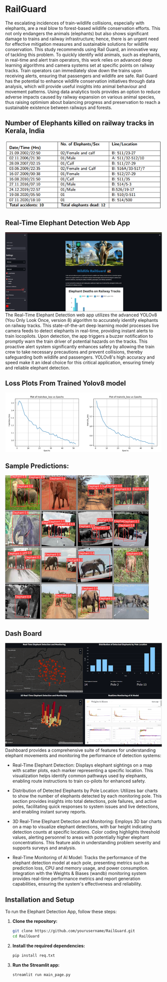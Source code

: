 # RailGuard
The escalating incidences of train-wildlife collisions, especially with elephants, are a real blow
to forest-based wildlife conservation efforts. This not only endangers the animals (elephants)
but also shows significant damage to trains and railway infrastructure; hence, there is an urgent
need for effective mitigation measures and sustainable solutions for wildlife conservation. This
study recommends using Rail Guard, an innovative way of tackling this problem. To
quickly identify wild animals, such as elephants, in real-time and alert train operators, this
work relies on advanced deep learning algorithms and camera systems set at specific points
on railway tracks. Train operators can immediately slow down the trains upon receiving alerts,
ensuring that passengers and wildlife are safe. Rail Guard has the potential to enhance
wildlife conservation initiatives through data analysis, which will provide useful insights into
animal behaviour and movement patterns. Using data analytics tools provides an option to reduce
adverse impacts caused by railway expansion on various animal species, thus raising optimism
about balancing progress and preservation to reach a sustainable existence between railways and
forests.

## Number of Elephants killed on railway tracks in Kerala, India
![Rail Guard](https://github.com/gaganchapa/WildLife/blob/main/tab.png)

## Real-Time Elephant Detection Web App
![](https://github.com/gaganchapa/WildLife/blob/main/main_page.png)
The Real-Time Elephant Detection web app utilizes the advanced YOLOv8 (You Only Look Once, version 8) algorithm to accurately identify elephants on railway tracks. This state-of-the-art deep learning model processes live camera feeds to detect elephants in real-time, providing instant alerts to train locopilots. Upon detection, the app triggers a buzzer notification to promptly warn the train driver of potential hazards on the tracks. This proactive alert system significantly enhances safety by allowing the train crew to take necessary precautions and prevent collisions, thereby safeguarding both wildlife and passengers. YOLOv8's high accuracy and speed make it an ideal choice for this critical application, ensuring timely and reliable elephant detection.


## Loss Plots From Trained Yolov8 model
![](https://github.com/gaganchapa/WildLife/blob/main/loss.png)

## Sample Predictions:
![](https://github.com/gaganchapa/WildLife/blob/main/pred.png)

## Dash Board
![](https://github.com/gaganchapa/WildLife/blob/main/dash.png)
Dashboard provides a comprehensive suite of features for understanding elephant movements and monitoring the performance of detection systems:

* Real-Time Elephant Detection: Displays elephant sightings on a map with scatter plots, each marker representing a specific location. This visualization helps identify common pathways used by elephants, enabling route instructions to train co-pilots for enhanced safety.

* Distribution of Detected Elephants by Pole Location: Utilizes bar charts to show the number of elephants detected by each monitoring pole. This section provides insights into total detections, pole failures, and active poles, facilitating quick responses to system issues and live detections, and enabling instant survey reports.

* 3D Real-Time Elephant Detection and Monitoring: Employs 3D bar charts on a map to visualize elephant detections, with bar height indicating detection counts at specific locations. Color coding highlights threshold values, alerting personnel to areas with potentially higher elephant concentrations. This feature aids in understanding problem severity and supports surveys and analysis.

* Real-Time Monitoring of AI Model: Tracks the performance of the elephant detection model at each pole, presenting metrics such as prediction loss, CPU and memory usage, and power consumption. Integration with the Weights & Biases (wandb) monitoring system provides real-time performance metrics and report generation capabilities, ensuring the system's effectiveness and reliability.


## Installation and Setup

To run the Elephant Detection App, follow these steps:

1. **Clone the repository:**
   ```bash
   git clone https://github.com/yourusername/RailGuard.git
   cd RailGuard
   ```
2. **Install the required dependencies:**
   ```bash
   pip install req.txt
   ```
3. **Run the Streamlit app:**
   ```bash
   streamlit run main_page.py
   ```

   


